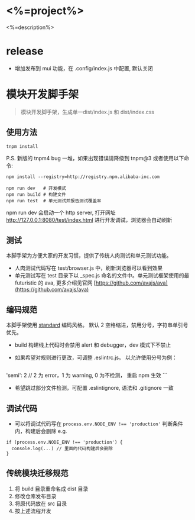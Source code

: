 # <%=project%>

<%=description%>

# release
* 增加发布到 mui 功能，在 .config/index.js 中配置, 默认关闭

# 模块开发脚手架
> 模块开发脚手架，生成单一dist/index.js 和 dist/index.css

## 使用方法

```
tnpm install
```
P.S. 新版的 tnpm4 bug 一堆，如果出现错误请降级到 tnpm@3 或者使用以下命令:

```
npm install --registry=http://registry.npm.alibaba-inc.com
```

```
npm run dev   # 开发模式
npm run build # 构建文件
npm run test  # 单元测试并报告测试覆盖率
```
npm run dev 会启动一个 http server,
打开网址  http://127.0.0.1:8080/test/index.html 进行开发调试，浏览器会自动刷新

## 测试
本脚手架为方便大家的开发习惯，提供了传统人肉测试和单元测试功能。

* 人肉测试代码写在 test/browser.js 中，刷新浏览器可以看到效果
* 单元测试写在 test 目录下以 _spec.js 命名的文件中。单元测试框架使用的最 futuristic 的 ava, 更多介绍见官网 [https://github.com/avajs/ava](https://github.com/avajs/ava)


## 编码规范
本脚手架使用 [standard](http://standardjs.com/rules.html) 编码风格。 默认 2 空格缩进，禁用分号，字符串单引号优先。

* build 构建线上代码时会禁用 alert 和 debugger，dev 模式下不禁止
* 如果希望对规则进行更改，可调整 .eslintrc.js。 以允许使用分号为例：

	```
'semi': 2 // 2 为 error，1 为 warning, 0 为不检测， 重启 npm 生效
	```

* 希望跳过部分文件检测，可配置 .eslintignore, 语法和 .gitignore 一致

## 调试代码
* 可以将调试代码写在 `process.env.NODE_ENV !== 'production'` 判断条件内，构建后会删除 e.g.

```
if (process.env.NODE_ENV !== 'production') {
  console.log(...) // 里面的代码构建后会删除
}

```

## 传统模块迁移规范
1. 将 build 目录重命名成 dist 目录
1. 修改仓库发布目录
1. 将原代码放在 src 目录
1. 按上述流程开发
